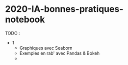 # 2020-IA-bonnes-pratiques-notebook

TODO :
- 1
  - Graphiques avec Seaborn
  - Exemples en rab' avec Pandas & Bokeh
  - 
